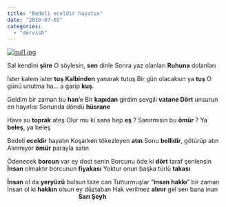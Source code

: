 ```yaml
---
title: "Bedeli eceldir hayatın"
date: "2010-07-02"
categories: 
  - "dervish"
---
```


[![gul1.jpg](/uploads/2010/07/gul1.jpg)](/uploads/2010/07/gul1.jpg "gul1.jpg")

Sal kendini **şiire** O söylesin, **sen** dinle Sonra yaz olanları **Ruhuna** dolanları

İster kalem ister **tuş** **Kalbinden** yanarak tutuş Bir gün olacaksın ya **tuş** O günü unutma ha… a garip **kuş**.

Geldim bir zaman bu **han**’e Bir **kapıdan** girdim sevgili **vatane Dört** unsurun en hayırlısı Sonunda döndü **hüsrane**

Hava su **toprak** ateş Olur mu ki sana hep **eş** ? Sanırmısın bu **ömür** ? Ya **beleş**, ya beleş

Bedeli **eceldir** hayatın Koşarken tökezleyen **atın** Sonu **bellidir**, götürüp atın Alınmıyor **ömür** parayla satın

Ödenecek **borcun** var ey dost senin Borcunu öde ki **dört** taraf şenlensin **İnsan** olmaktır borcunun **fiyakası** Yoktur onun başka türlü **takası**

**İnsan** ol da **yeryüzü** bulsun taze can Tutturmuşlar “**insan hakkı**” bir zaman İnsan ol ki **hakkın** olsun ey düztaban Hak verilmez **alınır** gel sen bana inan                                             **Sarı Şeyh**
